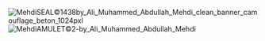 ![MehdiSEAL©1438by_Ali_Muhammed_Abdullah_Mehdi_clean_banner_camouflage_beton_1024pxl](https://github.com/user-attachments/assets/42526d32-1667-4d77-9093-8bc46d94f617)
![MehdiAMULET©2-by_Ali_Muhammed_Abdullah_Mehdi](https://github.com/user-attachments/assets/6ae7fb45-9503-4094-b873-0f3c4c8ffd1c)
